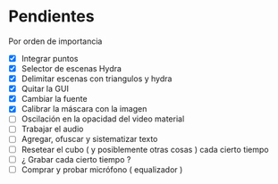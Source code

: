 
# Pendientes

Por orden de importancia 

- [x] Integrar puntos
- [x] Selector de escenas Hydra 
- [x] Delimitar escenas con triangulos y hydra
- [x] Quitar la GUI
- [x] Cambiar la fuente
- [x] Calibrar la máscara con la imagen
- [ ] Oscilación en la opacidad del video material
- [ ] Trabajar el audio 
- [ ] Agregar, ofuscar y sistematizar texto
- [ ] Resetear el cubo ( y posiblemente otras cosas ) cada cierto tiempo
- [ ] ¿ Grabar cada cierto tiempo ?
- [ ] Comprar y probar micrófono ( equalizador ) 